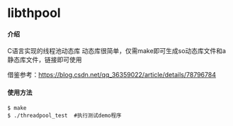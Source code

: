 # libthpool

#### 介绍
C语言实现的线程池动态库
动态库很简单，仅需make即可生成so动态库文件和a静态库文件，链接即可使用

借鉴参考：https://blog.csdn.net/qq_36359022/article/details/78796784

####  使用方法  
```
$ make  
$ ./threadpool_test  #执行测试demo程序

```
